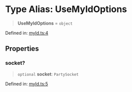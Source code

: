# Type Alias: UseMyIdOptions

> **UseMyIdOptions** = `object`

Defined in: [myId.ts:4](https://github.com/benallfree/lab13/blob/bfb1abf3755bb0fffb55fa5a9e7413f31801f1d6/sdk/src/online/myId.ts#L4)

## Properties

### socket?

> `optional` **socket**: `PartySocket`

Defined in: [myId.ts:5](https://github.com/benallfree/lab13/blob/bfb1abf3755bb0fffb55fa5a9e7413f31801f1d6/sdk/src/online/myId.ts#L5)
